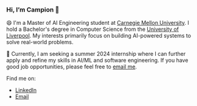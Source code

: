 ### Hi, I’m Campion 👋

😄 I'm a Master of AI Engineering student at [Carnegie Mellon University](https://www.cmu.edu/). I hold a Bachelor's degree in Computer Science from the [University of Liverpool](https://www.liverpool.ac.uk/). My interests primarily focus on building AI-powered systems to solve real-world problems. 

🌱 Currently, I am seeking a summer 2024 internship where I can further apply and refine my skills in AI/ML and software engineering. If you have good job opportunities, please feel free to [email me](mailto:pqian@andrew.cmu.edu).

Find me on:
- [LinkedIn](https://www.linkedin.com/in/pinqian/)
- [Email](mailto:pqian@andrew.cmu.edu)

<!-- [![Campion's GitHub stats](https://github-readme-stats.vercel.app/api?username=pinqian77&count_private=true&show_icons=true)](https://github.com/anuraghazra/github-readme-stats) -->


<!-- - ⚡ Also a shutter manipulator and drone fan, exploring landscape around the world.
- 📫 Currently, my research interest is to build reliable AI-powered systems to solve real-world problems
- 🔭 My current focus areas are reinforcement learning algorithms on portfolio optimation and robotic tasks. -->

<!--
**pinqian77/pinqian77** is a ✨ _special_ ✨ repository because its `README.md` (this file) appears on your GitHub profile.

Here are some ideas to get you started:

- 🔭 I’m currently working on ...
- 🌱 I’m currently learning ...
- 👯 I’m looking to collaborate on ...
- 🤔 I’m looking for help with ...
- 💬 Ask me about ...
- 📫 How to reach me: ...
- 😄 Pronouns: ...
- ⚡ Fun fact: ...
-->
